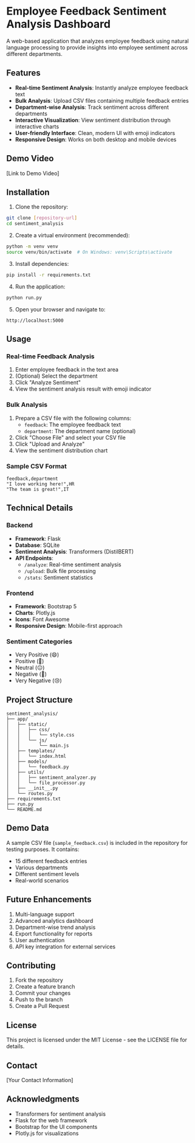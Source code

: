 # Employee Feedback Sentiment Analysis Dashboard

A web-based application that analyzes employee feedback using natural language processing to provide insights into employee sentiment across different departments.

## Features

- **Real-time Sentiment Analysis**: Instantly analyze employee feedback text
- **Bulk Analysis**: Upload CSV files containing multiple feedback entries
- **Department-wise Analysis**: Track sentiment across different departments
- **Interactive Visualization**: View sentiment distribution through interactive charts
- **User-friendly Interface**: Clean, modern UI with emoji indicators
- **Responsive Design**: Works on both desktop and mobile devices

## Demo Video
[Link to Demo Video]

## Installation

1. Clone the repository:
```bash
git clone [repository-url]
cd sentiment_analysis
```

2. Create a virtual environment (recommended):
```bash
python -m venv venv
source venv/bin/activate  # On Windows: venv\Scripts\activate
```

3. Install dependencies:
```bash
pip install -r requirements.txt
```

4. Run the application:
```bash
python run.py
```

5. Open your browser and navigate to:
```
http://localhost:5000
```

## Usage

### Real-time Feedback Analysis
1. Enter employee feedback in the text area
2. (Optional) Select the department
3. Click "Analyze Sentiment"
4. View the sentiment analysis result with emoji indicator

### Bulk Analysis
1. Prepare a CSV file with the following columns:
   - `feedback`: The employee feedback text
   - `department`: The department name (optional)
2. Click "Choose File" and select your CSV file
3. Click "Upload and Analyze"
4. View the sentiment distribution chart

### Sample CSV Format
```csv
feedback,department
"I love working here!",HR
"The team is great!",IT
```

## Technical Details

### Backend
- **Framework**: Flask
- **Database**: SQLite
- **Sentiment Analysis**: Transformers (DistilBERT)
- **API Endpoints**:
  - `/analyze`: Real-time sentiment analysis
  - `/upload`: Bulk file processing
  - `/stats`: Sentiment statistics

### Frontend
- **Framework**: Bootstrap 5
- **Charts**: Plotly.js
- **Icons**: Font Awesome
- **Responsive Design**: Mobile-first approach

### Sentiment Categories
- Very Positive (😄)
- Positive (🙂)
- Neutral (😐)
- Negative (🙁)
- Very Negative (😢)

## Project Structure
```
sentiment_analysis/
├── app/
│   ├── static/
│   │   ├── css/
│   │   │   └── style.css
│   │   └── js/
│   │       └── main.js
│   ├── templates/
│   │   └── index.html
│   ├── models/
│   │   └── feedback.py
│   ├── utils/
│   │   ├── sentiment_analyzer.py
│   │   └── file_processor.py
│   ├── __init__.py
│   └── routes.py
├── requirements.txt
├── run.py
└── README.md
```

## Demo Data
A sample CSV file (`sample_feedback.csv`) is included in the repository for testing purposes. It contains:
- 15 different feedback entries
- Various departments
- Different sentiment levels
- Real-world scenarios

## Future Enhancements
1. Multi-language support
2. Advanced analytics dashboard
3. Department-wise trend analysis
4. Export functionality for reports
5. User authentication
6. API key integration for external services

## Contributing
1. Fork the repository
2. Create a feature branch
3. Commit your changes
4. Push to the branch
5. Create a Pull Request

## License
This project is licensed under the MIT License - see the LICENSE file for details.

## Contact
[Your Contact Information]

## Acknowledgments
- Transformers for sentiment analysis
- Flask for the web framework
- Bootstrap for the UI components
- Plotly.js for visualizations 